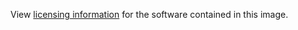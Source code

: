 View [licensing information](https://neo4j.com/licensing) for the software contained in this image.
